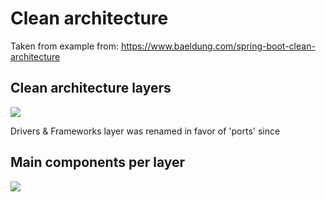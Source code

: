 Clean architecture
===================

Taken from example from: https://www.baeldung.com/spring-boot-clean-architecture

## Clean architecture layers

<img src="https://www.baeldung.com/wp-content/uploads/2021/01/user-clean-architecture-layers-1.png">

Drivers & Frameworks layer was renamed in favor of 'ports' since 
## Main components per layer
<img src="https://www.baeldung.com/wp-content/uploads/2021/01/user-clean-architecture-layers.png">
